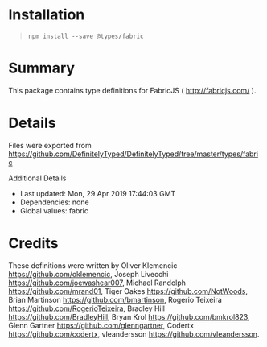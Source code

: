 # Installation
> `npm install --save @types/fabric`

# Summary
This package contains type definitions for FabricJS ( http://fabricjs.com/ ).

# Details
Files were exported from https://github.com/DefinitelyTyped/DefinitelyTyped/tree/master/types/fabric

Additional Details
 * Last updated: Mon, 29 Apr 2019 17:44:03 GMT
 * Dependencies: none
 * Global values: fabric

# Credits
These definitions were written by Oliver Klemencic <https://github.com/oklemencic>, Joseph Livecchi <https://github.com/joewashear007>, Michael Randolph <https://github.com/mrand01>, Tiger Oakes <https://github.com/NotWoods>, Brian Martinson <https://github.com/bmartinson>, Rogerio Teixeira <https://github.com/RogerioTeixeira>, Bradley Hill <https://github.com/BradleyHill>, Bryan Krol <https://github.com/bmkrol823>, Glenn Gartner <https://github.com/glenngartner>, Codertx <https://github.com/codertx>, vleandersson <https://github.com/vleandersson>.

